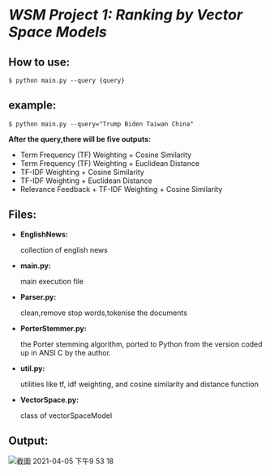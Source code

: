 # *WSM Project 1: Ranking by Vector Space Models*

## How to use:
    $ python main.py --query {query}
## example:
    $ python main.py --query="Trump Biden Taiwan China"

  **After the query,there will be five outputs:**
* Term Frequency (TF) Weighting + Cosine Similarity
* Term Frequency (TF) Weighting + Euclidean Distance
* TF-IDF Weighting + Cosine Similarity
* TF-IDF Weighting + Euclidean Distance
* Relevance Feedback + TF-IDF Weighting + Cosine Similarity

## Files:
* **EnglishNews:** 

    collection of english news
    
* **main.py:**
 
    main execution file

* **Parser.py:** 

    clean,remove stop words,tokenise the documents

* **PorterStemmer.py:**

    the Porter stemming algorithm, ported to Python from the version coded up in ANSI C by the author.

* **util.py:**

    utilities like tf, idf weighting, and cosine similarity and distance function
    
* **VectorSpace.py:**

    class of vectorSpaceModel
    
## Output:
![截圖 2021-04-05 下午9 53 18](https://user-images.githubusercontent.com/44217401/113581165-5a873c00-9659-11eb-9bb7-aafc72c71813.png)
